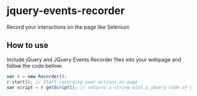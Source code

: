jquery-events-recorder
======================

Record your interactions on the page like Selenium

## How to use

Include jQuery and JQuery Events Recorder files into your webpage and follow the code bellow:

```javascript
var r = new Recorder();
r.start(); // Start recording your actions on page
var script = r.getScript(); // returns a string with a jQuery code of your actions on the page
```
